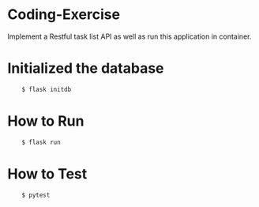 # Coding-Exercise
Implement a Restful task list API as well as run this application in container.

# Initialized the database

```bash
    $ flask initdb
```

# How to Run

```bash
    $ flask run
```

# How to Test

```bash
    $ pytest
```